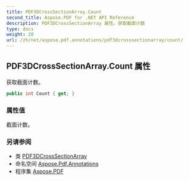```yaml
---
title: PDF3DCrossSectionArray.Count
second_title: Aspose.PDF for .NET API Reference
description: PDF3DCrossSectionArray 属性。获取截面计数
type: docs
weight: 20
url: /zh/net/aspose.pdf.annotations/pdf3dcrosssectionarray/count/
---
```

## PDF3DCrossSectionArray.Count 属性

获取截面计数。

```csharp
public int Count { get; }
```

### 属性值

截面计数。

### 另请参阅

* 类 [PDF3DCrossSectionArray](../)
* 命名空间 [Aspose.Pdf.Annotations](../../../aspose.pdf.annotations/)
* 程序集 [Aspose.PDF](../../../)